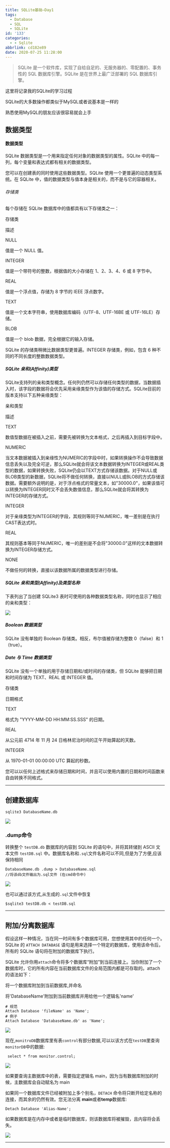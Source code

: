 ```yaml
---
title: SQLite基础—Day1
tags:
  - Database
  - SQL
  - SQLite
id: '133'
categories:
  - - Sqlite
abbrlink: cd182e89
date: 2020-07-25 11:28:00
---
```


> SQLite 是一个软件库，实现了自给自足的、无服务器的、零配置的、事务性的 SQL 数据库引擎。SQLite 是在世界上最广泛部署的 SQL 数据库引擎。

这里将记录我的SQLite的学习过程

SQLite的大多数操作都类似于MySQL或者说基本是一样的

熟悉使用MySQL的朋友应该很容易就会上手

## 数据类型

#### 数据类型

SQLite 数据类型是一个用来指定任何对象的数据类型的属性。SQLite 中的每一列，每个变量和表达式都有相关的数据类型。

您可以在创建表的同时使用这些数据类型。SQLite 使用一个更普遍的动态类型系统。在 SQLite 中，值的数据类型与值本身是相关的，而不是与它的容器相关。

###### 存储类

每个存储在 SQLite 数据库中的值都具有以下存储类之一：

存储类

描述

NULL

值是一个 NULL 值。

INTEGER

值是一个带符号的整数，根据值的大小存储在 1、2、3、4、6 或 8 字节中。

REAL

值是一个浮点值，存储为 8 字节的 IEEE 浮点数字。

TEXT

值是一个文本字符串，使用数据库编码（UTF-8、UTF-16BE 或 UTF-16LE）存储。

BLOB

值是一个 blob 数据，完全根据它的输入存储。

SQLite 的存储类稍微比数据类型更普遍。INTEGER 存储类，例如，包含 6 种不同的不同长度的整数数据类型。

##### SQLite 亲和(Affinity)类型

SQLite支持列的亲和类型概念。任何列仍然可以存储任何类型的数据，当数据插入时，该字段的数据将会优先采用亲缘类型作为该值的存储方式。SQLite目前的版本支持以下五种亲缘类型：

亲和类型

描述

TEXT

数值型数据在被插入之前，需要先被转换为文本格式，之后再插入到目标字段中。

NUMERIC

当文本数据被插入到亲缘性为NUMERIC的字段中时，如果转换操作不会导致数据信息丢失以及完全可逆，那么SQLite就会将该文本数据转换为INTEGER或REAL类型的数据，如果转换失败，SQLite仍会以TEXT方式存储该数据。对于NULL或BLOB类型的新数据，SQLite将不做任何转换，直接以NULL或BLOB的方式存储该数据。需要额外说明的是，对于浮点格式的常量文本，如"30000.0"，如果该值可以转换为INTEGER同时又不会丢失数值信息，那么SQLite就会将其转换为INTEGER的存储方式。

INTEGER

对于亲缘类型为INTEGER的字段，其规则等同于NUMERIC，唯一差别是在执行CAST表达式时。

REAL

其规则基本等同于NUMERIC，唯一的差别是不会将"30000.0"这样的文本数据转换为INTEGER存储方式。

NONE

不做任何的转换，直接以该数据所属的数据类型进行存储。

##### SQLite 亲和类型(Affinity)及类型名称

下表列出了当创建 SQLite3 表时可使用的各种数据类型名称，同时也显示了相应的亲和类型：

![](http://img.varsion.cn/blog-img/2020/07/image-20191223104340340-535x1024.png)

##### Boolean 数据类型

SQLite 没有单独的 Boolean 存储类。相反，布尔值被存储为整数 0（false）和 1（true）。

##### Date 与 Time 数据类型

SQLite 没有一个单独的用于存储日期和/或时间的存储类，但 SQLite 能够把日期和时间存储为 TEXT、REAL 或 INTEGER 值。

存储类

日期格式

TEXT

格式为 "YYYY-MM-DD HH:MM:SS.SSS" 的日期。

REAL

从公元前 4714 年 11 月 24 日格林尼治时间的正午开始算起的天数。

INTEGER

从 1970-01-01 00:00:00 UTC 算起的秒数。

您可以以任何上述格式来存储日期和时间，并且可以使用内置的日期和时间函数来自由转换不同格式。

* * *

## 创建数据库

```
sqlite3 DatabaseName.db
```

![](http://img.varsion.cn/blog-img/2020/07/image-20191223104932956.png)

### .dump命令

转换整个 `testDB.db` 数据库的内容到 SQLite 的语句中，并将其转储到 ASCII 文本文件 `testDB.sql` 中。数据库名称和`.sql`文件名称可以不同,但是为了方便,应该保持相同

```
DatabaseName.db .dump > DatabaseName.sql
//将该db文件输出为.sql文件 (在cmd命令中)
```

![](http://img.varsion.cn/blog-img/2020/07/image-20191223105612674.png)

也可以通过该方式,从生成的`.sql`文件中恢复

```
$sqlite3 testDB.db < testDB.sql
```

* * *

## 附加/分离数据库

假设这样一种情况，当在同一时间有多个数据库可用，您想使用其中的任何一个。SQLite 的 `ATTACH DATABASE` 语句是用来选择一个特定的数据库，使用该命令后，所有的 SQLite 语句将在附加的数据库下执行。

SQLite 允许你用`attach`命令将多个数据库“附加”到当前连接上。当你附加了一个数据库时，它的所有内容在当前数据库文件的全局范围内都是可存取的。attach 的语法如下：

将一个数据库附加到当前数据库,并命名

将'DatabaseName'附加到当前数据库并用给他一个逻辑名'name'

```
# 规范
Attach Database 'fileName' as 'Name';
# 例子
Attach Database 'DatabaseName.db' as 'Name';
```

![](http://img.varsion.cn/blog-img/2020/07/image-20191223113111570.png)

现在,`monitroDB`数据库里有表`control`有部分数据,可以以该方式在`testDB`里查询`monitorDB`中的数据:

```
 select * from monitor.control;
```

![](http://img.varsion.cn/blog-img/2020/07/image-20191223131602049.png)

如果要查询主数据库中的表，需要指定逻辑名 main，因为当有数据库附加的时候，主数据库会自动赋名为 main

如果同一个数据库文件已经被附加上多个别名，`DETACH` 命令将只断开给定名称的连接，而其余的仍然有效。您无法分离 **main**或者**temp**数据库:

```
Detach Database 'Alias-Name';
```

如果数据库是在内存中或者是临时数据库，则该数据库将被摧毁，且内容将会丢失。

![](http://img.varsion.cn/blog-img/2020/07/image-20191223134149719.png)

* * *